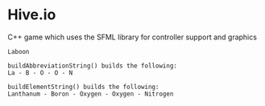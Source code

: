 # Hive.io
C++ game which uses the SFML library for controller support and graphics

```
Laboon

buildAbbreviationString() builds the following:
La - B - O - O - N

buildElementString() builds the following:
Lanthanum - Boron - Oxygen - Oxygen - Nitrogen

```
